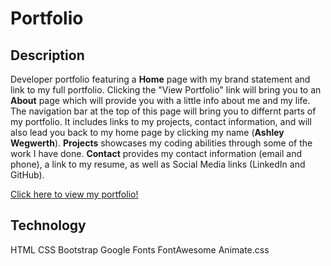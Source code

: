 # Portfolio
## Description
Developer portfolio featuring a **Home** page with my brand statement and link to my full portfolio. Clicking the "View Portfolio" link will bring you to an **About** page which will provide you with a little info about me and my life. The navigation bar at the top of this page will bring you to differnt parts of my portfolio. It includes links to my projects, contact information, and will also lead you back to my home page by clicking my name (**Ashley Wegwerth**). **Projects** showcases my coding abilities through some of the work I have done. **Contact** provides my contact information (email and phone), a link to my resume, as well as Social Media links (LinkedIn and GitHub).

[Click here to view my portfolio!](https://ashleyw27.github.io/updated_portfolio/home.html)

## Technology
HTML
CSS
Bootstrap
Google Fonts
FontAwesome
Animate.css
